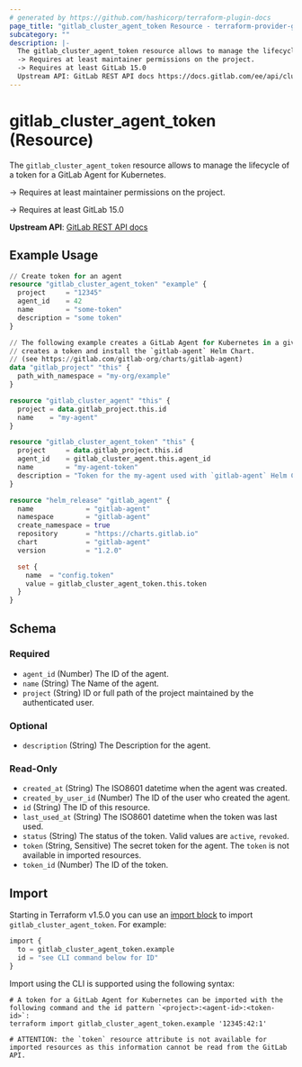 ```yaml
---
# generated by https://github.com/hashicorp/terraform-plugin-docs
page_title: "gitlab_cluster_agent_token Resource - terraform-provider-gitlab"
subcategory: ""
description: |-
  The gitlab_cluster_agent_token resource allows to manage the lifecycle of a token for a GitLab Agent for Kubernetes.
  -> Requires at least maintainer permissions on the project.
  -> Requires at least GitLab 15.0
  Upstream API: GitLab REST API docs https://docs.gitlab.com/ee/api/cluster_agents.html#create-an-agent-token
---
```


# gitlab_cluster_agent_token (Resource)

The `gitlab_cluster_agent_token` resource allows to manage the lifecycle of a token for a GitLab Agent for Kubernetes.

-> Requires at least maintainer permissions on the project.

-> Requires at least GitLab 15.0

**Upstream API**: [GitLab REST API docs](https://docs.gitlab.com/ee/api/cluster_agents.html#create-an-agent-token)

## Example Usage

```terraform
// Create token for an agent
resource "gitlab_cluster_agent_token" "example" {
  project     = "12345"
  agent_id    = 42
  name        = "some-token"
  description = "some token"
}

// The following example creates a GitLab Agent for Kubernetes in a given project,
// creates a token and install the `gitlab-agent` Helm Chart.
// (see https://gitlab.com/gitlab-org/charts/gitlab-agent)
data "gitlab_project" "this" {
  path_with_namespace = "my-org/example"
}

resource "gitlab_cluster_agent" "this" {
  project = data.gitlab_project.this.id
  name    = "my-agent"
}

resource "gitlab_cluster_agent_token" "this" {
  project     = data.gitlab_project.this.id
  agent_id    = gitlab_cluster_agent.this.agent_id
  name        = "my-agent-token"
  description = "Token for the my-agent used with `gitlab-agent` Helm Chart"
}

resource "helm_release" "gitlab_agent" {
  name             = "gitlab-agent"
  namespace        = "gitlab-agent"
  create_namespace = true
  repository       = "https://charts.gitlab.io"
  chart            = "gitlab-agent"
  version          = "1.2.0"

  set {
    name  = "config.token"
    value = gitlab_cluster_agent_token.this.token
  }
}
```

<!-- schema generated by tfplugindocs -->
## Schema

### Required

- `agent_id` (Number) The ID of the agent.
- `name` (String) The Name of the agent.
- `project` (String) ID or full path of the project maintained by the authenticated user.

### Optional

- `description` (String) The Description for the agent.

### Read-Only

- `created_at` (String) The ISO8601 datetime when the agent was created.
- `created_by_user_id` (Number) The ID of the user who created the agent.
- `id` (String) The ID of this resource.
- `last_used_at` (String) The ISO8601 datetime when the token was last used.
- `status` (String) The status of the token. Valid values are `active`, `revoked`.
- `token` (String, Sensitive) The secret token for the agent. The `token` is not available in imported resources.
- `token_id` (Number) The ID of the token.

## Import

Starting in Terraform v1.5.0 you can use an [import block](https://developer.hashicorp.com/terraform/language/import) to import `gitlab_cluster_agent_token`. For example:
```terraform
import {
  to = gitlab_cluster_agent_token.example
  id = "see CLI command below for ID"
}
```

Import using the CLI is supported using the following syntax:

```shell
# A token for a GitLab Agent for Kubernetes can be imported with the following command and the id pattern `<project>:<agent-id>:<token-id>`:
terraform import gitlab_cluster_agent_token.example '12345:42:1'

# ATTENTION: the `token` resource attribute is not available for imported resources as this information cannot be read from the GitLab API.
```
